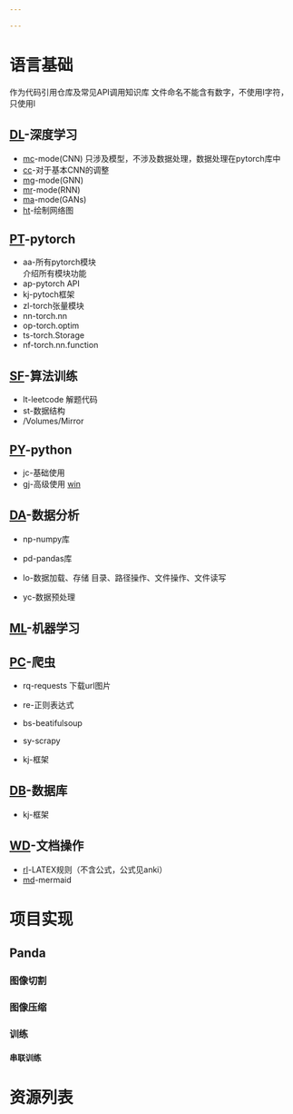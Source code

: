 ```yaml
---

---
```


<script src="ut.js" type="text/javascript"></script>

# 语言基础

作为代码引用仓库及常见API调用知识库
文件命名不能含有数字，不使用I字符，只使用l

## [DL](.//toolbox/DL)-深度学习

- [mc](.//toolbox/DL/mc.md)-mode(CNN)
  只涉及模型，不涉及数据处理，数据处理在pytorch库中
- [cc](.//toolbox/DL/cc.md)-对于基本CNN的调整
- [mg](.//toolbox/DL/mg.md)-mode(GNN)
- [mr](.//toolbox/DL/mr.md)-mode(RNN)
- [ma](.//toolbox/DL/ma.md)-mode(GANs)
- [ht](.//toolbox/DL/ht.md)-绘制网络图

## [PT](.//toolbox/PT)-pytorch

- aa-所有pytorch模块   
  介绍所有模块功能
- ap-pytorch API
- kj-pytoch框架
- zl-torch张量模块
- nn-torch.nn
- op-torch.optim
- ts-torch.Storage
- nf-torch.nn.function

## [SF](.//toolbox/SF)-算法训练

- lt-leetcode
  解题代码
- st-数据结构
- /Volumes/Mirror

## [PY](.//toolbox/PY)-python

- jc-基础使用
- [gj](.//toolbox/PY/gj.md)-高级使用
  [win](.//toolbox/PY/gj.md)

## [DA](.//toolbox/DA)-数据分析

- np-numpy库
- pd-pandas库
- lo-数据加载、存储
  目录、路径操作、文件操作、文件读写

- yc-数据预处理

## [ML](.//toolbox/ML)-机器学习

## [PC](.//toolbox/PC)-爬虫

- rq-requests
  下载url图片
- re-正则表达式
- bs-beatifulsoup
- sy-scrapy

- kj-框架

## [DB](.//toolbox/DB)-数据库

- kj-框架

## [WD](.//toolbox/WD)-文档操作

- [rl](.//toolbox/wd/rl.md)-LATEX规则（不含公式，公式见anki）
- [md](.//toolbox/wd/md.md)-mermaid

# 项目实现

## Panda

### 图像切割

### 图像压缩

### 训练

#### 串联训练

# 资源列表

[1]: G:\Mirror\Works\LaTeX\LaTeXIn24Hours.pdf
[2]: https://zh.wikipedia.org/wiki/Help:%E6%95%B0%E5%AD%A6%E5%85%AC%E5%BC%8